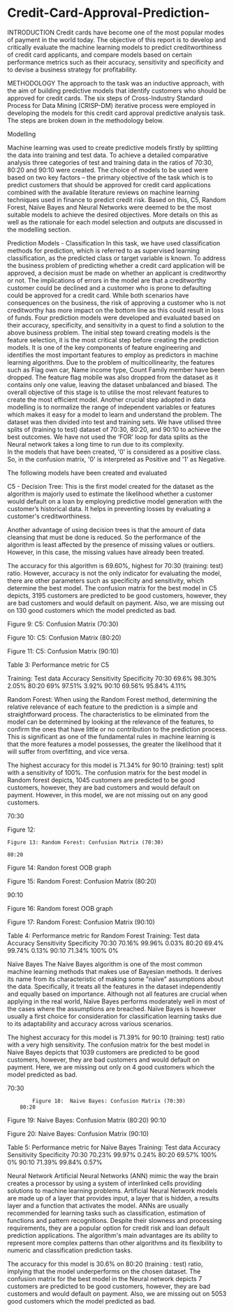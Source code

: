 # Credit-Card-Approval-Prediction-
INTRODUCTION
Credit cards have become one of the most popular modes of payment in the world today. 
The objective of this report is to develop and critically evaluate the machine learning models to predict creditworthiness of credit card applicants, 
and compare models based on certain performance metrics such as their accuracy, sensitivity and specificity and to devise a business strategy for profitability.

METHODOLOGY
The approach to the task was an inductive approach, with the aim of building predictive models that identify customers who should be approved for credit cards.
The six steps of Cross-Industry Standard Process for Data Mining (CRISP-DM) iterative process were employed in developing the models for this credit card approval predictive analysis task. The steps are broken down in the methodology below.  

Modelling 

Machine learning was used to create predictive models firstly by splitting the data into training and test data. To achieve a detailed comparative analysis three categories of test and training data in the ratios of 70:30, 80:20 and 90:10 were created. The choice of models to be used were based on two key factors – the primary objective of the task which is to predict customers that should be approved for credit card applications combined with the available literature reviews on machine learning techniques used in finance to predict credit risk. Based on this, C5, Random Forest, Naïve Bayes and Neural Networks were deemed to be the most suitable models to achieve the desired objectives. More details on this as well as the rationale for each model selection and outputs are discussed in the modelling section.


Prediction Models - Classification 
In this task, we have used classification methods for prediction, which is referred to as supervised learning classification, as the predicted class or target variable is known.
To address the business problem of predicting whether a credit card application will be approved, a decision must be made on whether an applicant is creditworthy or not. The implications of errors in the model are that a creditworthy customer could be declined and a customer who is prone to defaulting could be approved for a credit card. While both scenarios have consequences on the business, the risk of approving a customer who is not creditworthy has more impact on the bottom line as this could result in loss of funds.
Four prediction models were developed and evaluated based on their accuracy, specificity, and sensitivity in a quest to find a solution to the above business problem.
The initial step toward creating models is the feature selection, it is the most critical step before creating the prediction models. It is one of the key components of feature engineering and identifies the most important features to employ as predictors in machine learning algorithms. Due to the problem of multicollinearity, the features such as Flag own car, Name income type, Count Family member have been dropped. The feature flag mobile was also dropped from the dataset as it contains only one value, leaving the dataset unbalanced and biased. The overall objective of this stage is to utilise the most relevant features to create the most efficient model. 
Another crucial step adopted in data modelling is to normalize the range of independent variables or features which makes it easy for a model to learn and understand the problem. The dataset was then divided into test and training sets. We have utilised three splits of (training to test) dataset of 70:30, 80:20, and 90:10 to achieve the best outcomes. We have not used the ‘FOR’ loop for data splits as the Neural network takes a long time to run due to its complexity.   
In the models that have been created, ‘0’ is considered as a positive class. So, in the confusion matrix, '0' is interpreted as Positive and '1' as Negative.

 The following models have been created and evaluated

C5 - Decision Tree: 
This is the first model created for the dataset as the algorithm is majorly used to estimate the likelihood whether a customer would default on a loan by employing predictive model generation with the customer’s historical data. It helps in preventing losses by evaluating a customer's creditworthiness.

Another advantage of using decision trees is that the amount of data cleansing that must be done is reduced. So the performance of the algorithm is least affected by the presence of missing values or outliers. However, in this case, the missing values have already been treated. 

The accuracy for this algorithm is 69.60%, highest for 70:30 (training: test) ratio. However, accuracy is not the only indicator for evaluating the model, there are other parameters such as specificity and sensitivity, which determine the best model. The confusion matrix for the best model in C5 depicts, 3195 customers are predicted to be good customers, however, they are bad customers and would default on payment. Also, we are missing out on 130 good customers which the model predicted as bad.


Figure 9: C5: Confusion Matrix (70:30)



Figure 10: C5: Confusion Matrix (80:20)


Figure 11: C5: Confusion Matrix (90:10)

Table 3: Performance metric for C5



Training: Test data
Accuracy
Sensitivity
Specificity
70:30
69.6%
98.30%
2.05%
80:20
69%
97.51%
3.92%
90:10
69.56%
95.84%
4.11%


Random Forest:
When using the Random Forest method, determining the relative relevance of each feature to the prediction is a simple and straightforward process. The characteristics to be eliminated from the model can be determined by looking at the relevance of the features, to confirm the ones that have little or no contribution to the prediction process. This is significant as one of the fundamental rules in machine learning is that the more features a model possesses, the greater the likelihood that it will suffer from overfitting, and vice versa. 

The highest accuracy for this model is 71.34% for 90:10 (training: test) split with a sensitivity of 100%. The confusion matrix for the best model in Random forest depicts, 1045 customers are predicted to be good customers, however, they are bad customers and would default on payment. However, in this model, we are not missing out on any good customers.


70:30

Figure 12:

	
	
	Figure 13: Random Forest: Confusion Matrix (70:30)

	80:20

Figure 14: Randon forest OOB graph 

		
Figure 15: Random Forest: Confusion Matrix (80:20)

90:10

Figure 16: Random forest OOB graph

Figure 17: Random Forest: Confusion Matrix (90:10)

Table 4: Performance metric for Random Forest
Training: Test data
Accuracy
Sensitivity
Specificity
70:30
70.16%
99.96%
0.03%
80:20
69.4%
99.74%
0.13%
90:10
71.34%
100%
0%


Naïve Bayes
The Naive Bayes algorithm is one of the most common machine learning methods that makes use of Bayesian methods. It derives its name from its characteristic of making some "naive" assumptions about the data. Specifically, it treats all the features in the dataset independently and equally based on importance. Although not all features are crucial when applying in the real world, Naïve Bayes performs moderately well in most of the cases where the assumptions are breached. Naïve Bayes is however usually a first choice for consideration for classification learning tasks due to its adaptability and accuracy across various scenarios.

The highest accuracy for this model is 71.39% for 90:10 (training: test) ratio with a very high sensitivity. The confusion matrix for the best model in Naive Bayes depicts that 1039 customers are predicted to be good customers, however, they are bad customers and would default on payment. Here, we are missing out only on 4 good customers which the model predicted as bad.

70:30  

	
			Figure 18:  Naive Bayes: Confusion Matrix (70:30)
        80:20
	
	
Figure 19: Naive Bayes: Confusion Matrix (80:20)
90:10


	
Figure 20: Naive Bayes: Confusion Matrix (90:10)

Table 5: Performance metric for Naïve Bayes
Training: Test data
Accuracy
Sensitivity
Specificity
70:30
70.23%
99.97%
0.24%
80:20
69.57%
100%
0%
90:10
71.39%
99.84%
0.57%


Neural Network
Artificial Neural Networks (ANN) mimic the way the brain creates a processor by using a system of interlinked cells providing solutions to machine learning problems. Artificial Neural Network models are made up of a layer that provides input, a layer that is hidden, a results layer and a function that activates the model. ANNs are usually recommended for learning tasks such as classification, estimation of functions and pattern recognitions. Despite their slowness and processing requirements, they are a popular option for credit risk and loan default prediction applications. The algorithm's main advantages are its ability to represent more complex patterns than other algorithms and its flexibility to numeric and classification prediction tasks.

The accuracy for this model is 30.6% on 80:20 (training : test) ratio, implying that the model underperforms on the chosen dataset. The confusion matrix for the best model in the Neural network depicts 7 customers are predicted to be good customers, however, they are bad customers and would default on payment. Also, we are missing out on 5053 good customers which the model predicted as bad.


